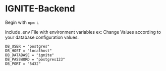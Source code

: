 # IGNITE-Backend
Begin with 
```npm i```

include .env File with environment variables
ex: Change Values according to your database configuration values.
  ``` 
  DB_USER = "postgres"
  DB_HOST = "localhost"
  DB_DATABASE = "ignite"
  DB_PASSWORD = "postgres123"
  DB_PORT = "5432" 
  ```
  
